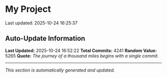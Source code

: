 # My Project


Last updated: 2025-10-24 16:25:37
























































































































































































































































































































































































































































































































































































































































































































































































































































































































































































































































































































































































































































































































































































































































































































































































































































































































































































































































































































































































































































































































































































































































































































































































































































































































































































































































































































































































































































































































































































































































































































































































































































































































































































































































































































































































































































































































































































































































































































































































































































































































































































































































































































































































































































































































































































































































































































































































































## Auto-Update Information

**Last Updated:** 2025-10-24 16:52:22
**Total Commits:** 4241
**Random Value:** 5265
**Quote:** _The journey of a thousand miles begins with a single commit._

---
_This section is automatically generated and updated._